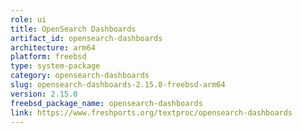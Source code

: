 ```yaml
---
role: ui
title: OpenSearch Dashboards
artifact_id: opensearch-dashboards
architecture: arm64
platform: freebsd
type: system-package
category: opensearch-dashboards
slug: opensearch-dashboards-2.15.0-freebsd-arm64
version: 2.15.0
freebsd_package_name: opensearch-dashboards
link: https://www.freshports.org/textproc/opensearch-dashboards
---
```

